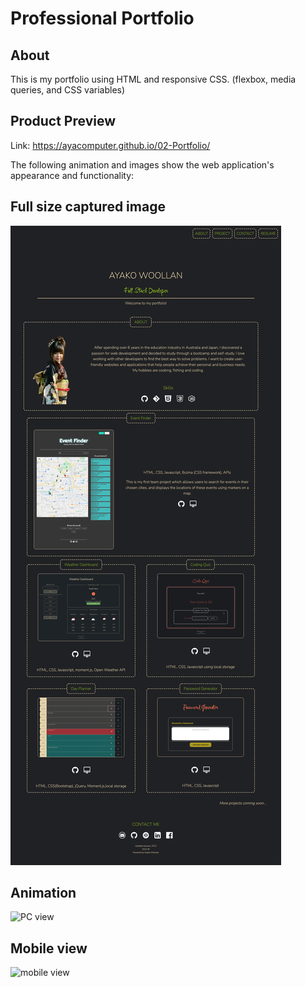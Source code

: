 # Professional Portfolio

## About 
This is my portfolio using HTML and responsive CSS.
 (flexbox, media queries, and CSS variables)


## Product Preview
Link: https://ayacomputer.github.io/02-Portfolio/



The following animation and images show the web application's appearance and functionality:

## Full size captured image
![PC view](./assets/screen-shots/productPC.png)

## Animation
![PC view](./assets/screen-shots/productPC.gif)

## Mobile view
![mobile view](./assets/screen-shots/productMobile.gif)